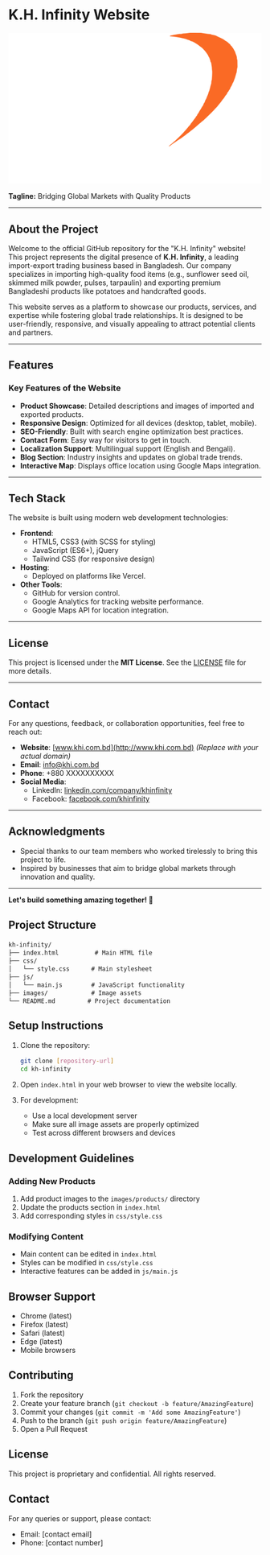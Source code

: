 # **K.H. Infinity Website**

![K.H. Infinity](https://github.com/atiqisrak/kh-infinity/blob/main/images/brand/official_logo_lite.svg)

**Tagline:** Bridging Global Markets with Quality Products

---

## **About the Project**

Welcome to the official GitHub repository for the "K.H. Infinity" website! This project represents the digital presence of **K.H. Infinity**, a leading import-export trading business based in Bangladesh. Our company specializes in importing high-quality food items (e.g., sunflower seed oil, skimmed milk powder, pulses, tarpaulin) and exporting premium Bangladeshi products like potatoes and handcrafted goods.

This website serves as a platform to showcase our products, services, and expertise while fostering global trade relationships. It is designed to be user-friendly, responsive, and visually appealing to attract potential clients and partners.

---

## **Features**

### **Key Features of the Website**

- **Product Showcase**: Detailed descriptions and images of imported and exported products.
- **Responsive Design**: Optimized for all devices (desktop, tablet, mobile).
- **SEO-Friendly**: Built with search engine optimization best practices.
- **Contact Form**: Easy way for visitors to get in touch.
- **Localization Support**: Multilingual support (English and Bengali).
- **Blog Section**: Industry insights and updates on global trade trends.
- **Interactive Map**: Displays office location using Google Maps integration.

---

## **Tech Stack**

The website is built using modern web development technologies:

- **Frontend**:
  - HTML5, CSS3 (with SCSS for styling)
  - JavaScript (ES6+), jQuery
  - Tailwind CSS (for responsive design)
- **Hosting**:
  - Deployed on platforms like Vercel.
- **Other Tools**:
  - GitHub for version control.
  - Google Analytics for tracking website performance.
  - Google Maps API for location integration.

---

## **License**

This project is licensed under the **MIT License**. See the [LICENSE](LICENSE) file for more details.

---

## **Contact**

For any questions, feedback, or collaboration opportunities, feel free to reach out:

- **Website**: [www.khi.com.bd](http://www.khi.com.bd) _(Replace with your actual domain)_
- **Email**: info@khi.com.bd
- **Phone**: +880 XXXXXXXXXX
- **Social Media**:
  - LinkedIn: [linkedin.com/company/khinfinity](https://www.linkedin.com/company/khinfinity)
  - Facebook: [facebook.com/khinfinity](https://www.facebook.com/khinfinity)

---

## **Acknowledgments**

- Special thanks to our team members who worked tirelessly to bring this project to life.
- Inspired by businesses that aim to bridge global markets through innovation and quality.

---

**Let's build something amazing together! 🚀**

## **Project Structure**

```
kh-infinity/
├── index.html          # Main HTML file
├── css/
│   └── style.css      # Main stylesheet
├── js/
│   └── main.js        # JavaScript functionality
├── images/            # Image assets
└── README.md         # Project documentation
```

## **Setup Instructions**

1. Clone the repository:

   ```bash
   git clone [repository-url]
   cd kh-infinity
   ```

2. Open `index.html` in your web browser to view the website locally.

3. For development:
   - Use a local development server
   - Make sure all image assets are properly optimized
   - Test across different browsers and devices

## **Development Guidelines**

### **Adding New Products**

1. Add product images to the `images/products/` directory
2. Update the products section in `index.html`
3. Add corresponding styles in `css/style.css`

### **Modifying Content**

- Main content can be edited in `index.html`
- Styles can be modified in `css/style.css`
- Interactive features can be added in `js/main.js`

## **Browser Support**

- Chrome (latest)
- Firefox (latest)
- Safari (latest)
- Edge (latest)
- Mobile browsers

## **Contributing**

1. Fork the repository
2. Create your feature branch (`git checkout -b feature/AmazingFeature`)
3. Commit your changes (`git commit -m 'Add some AmazingFeature'`)
4. Push to the branch (`git push origin feature/AmazingFeature`)
5. Open a Pull Request

## **License**

This project is proprietary and confidential. All rights reserved.

## **Contact**

For any queries or support, please contact:

- Email: [contact email]
- Phone: [contact number]
